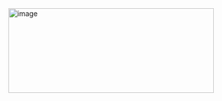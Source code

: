 <img width="410" height="169" alt="image" src="https://github.com/user-attachments/assets/f411e140-292d-4e05-8144-f4e178e849e8" />
